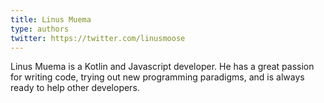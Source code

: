 ```yaml
---
title: Linus Muema
type: authors
twitter: https://twitter.com/linusmoose
---
```

Linus Muema is a Kotlin and Javascript developer. He has a great passion for writing code, trying out new programming paradigms, and is always ready to help other developers.
